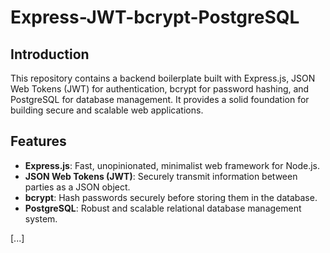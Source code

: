 # Express-JWT-bcrypt-PostgreSQL

## Introduction

This repository contains a backend boilerplate built with Express.js, JSON Web Tokens (JWT) for authentication, bcrypt for password hashing, and PostgreSQL for database management. It provides a solid foundation for building secure and scalable web applications.

## Features

- **Express.js**: Fast, unopinionated, minimalist web framework for Node.js.
- **JSON Web Tokens (JWT)**: Securely transmit information between parties as a JSON object.
- **bcrypt**: Hash passwords securely before storing them in the database.
- **PostgreSQL**: Robust and scalable relational database management system.

[...]


<!-- TODO: Add a logger middleware -->